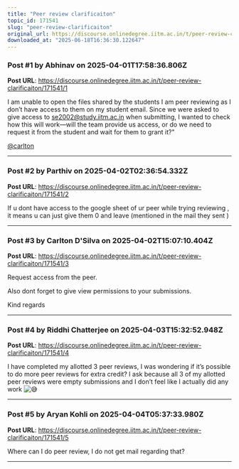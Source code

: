 ```yaml
---
title: "Peer review clarificaiton"
topic_id: 171541
slug: "peer-review-clarificaiton"
original_url: https://discourse.onlinedegree.iitm.ac.in/t/peer-review-clarificaiton/171541
downloaded_at: "2025-06-18T16:36:30.122647"
---
```


### Post #1 by Abhinav on 2025-04-01T17:58:36.806Z
**Post URL**: https://discourse.onlinedegree.iitm.ac.in/t/peer-review-clarificaiton/171541/1

I am unable to open the files shared by the students I am peer reviewing as I don’t have access to them on my student email. Since we were asked to give access to se2002@study.iitm.ac.in when submitting, I wanted to check how this will work—will the team provide us access, or do we need to request it from the student and wait for them to grant it?"

[@carlton](/u/carlton)

---

### Post #2 by Parthiv on 2025-04-02T02:36:54.332Z
**Post URL**: https://discourse.onlinedegree.iitm.ac.in/t/peer-review-clarificaiton/171541/2

If u dont have access to the google sheet of ur peer while trying reviewing , it means u can just give them 0 and leave (mentioned in the mail they sent )

---

### Post #3 by Carlton D'Silva on 2025-04-02T15:07:10.404Z
**Post URL**: https://discourse.onlinedegree.iitm.ac.in/t/peer-review-clarificaiton/171541/3

Request access from the peer.

Also dont forget to give view permissions to your submissions.

Kind regards

---

### Post #4 by Riddhi Chatterjee on 2025-04-03T15:32:52.948Z
**Post URL**: https://discourse.onlinedegree.iitm.ac.in/t/peer-review-clarificaiton/171541/4

I have completed my allotted 3 peer reviews, I was wondering if it’s possible to do more peer reviews for extra credit? I ask because all 3 of my allotted peer reviews were empty submissions and I don’t feel like I actually did any work
![:sweat_smile:](https://emoji.discourse-cdn.com/google/sweat_smile.png?v=14)

---

### Post #5 by Aryan Kohli on 2025-04-04T05:37:33.980Z
**Post URL**: https://discourse.onlinedegree.iitm.ac.in/t/peer-review-clarificaiton/171541/5

Where  can I do  peer review, I do not get mail regarding that?

---
